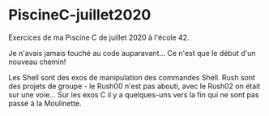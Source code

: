 # PiscineC-juillet2020
Exercices de ma Piscine C de juillet 2020 à l'école 42.

Je n'avais jamais touché au code auparavant... Ce n'est que le début d'un nouveau chemin!

Les Shell sont des exos de manipulation des commandes Shell.
Rush sont des projets de groupe - le Rush00 n'est pas abouti, avec le Rush02 on était sur une voie...
Sur les exos C il y a quelques-uns vers la fin qui ne sont pas passé à la Moulinette.
